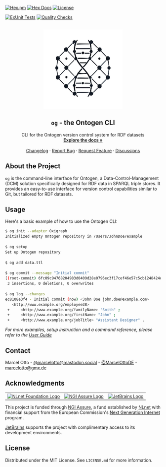 [![Hex.pm](https://img.shields.io/hexpm/v/ontogen_cli.svg?style=flat-square)](https://hex.pm/packages/ontogen_cli)
[![Hex Docs](https://img.shields.io/badge/hex-docs-lightgreen.svg)](https://hexdocs.pm/ontogen_cli/)
[![License](https://img.shields.io/hexpm/l/ontogen_cli.svg)](https://github.com/ontogen/cli/blob/main/LICENSE.md)

[![ExUnit Tests](https://github.com/ontogen/cli/actions/workflows/elixir-build-and-test.yml/badge.svg)](https://github.com/ontogen/cli/actions/workflows/elixir-build-and-test.yml)
[![Quality Checks](https://github.com/ontogen/cli/actions/workflows/elixir-quality-checks.yml/badge.svg)](https://github.com/ontogen/cli/actions/workflows/elixir-quality-checks.yml)

<br />
<div align="center">
  <a href="https://ontogen.io">
    <img src="logo.png" alt="Logo" width="256" height="256">
  </a>

<h2 align="center"><code>og</code> - the Ontogen CLI</h2>

  <p align="center">
    CLI for the Ontogen version control system for RDF datasets
    <br />
    <a href="https://ontogen.io"><strong>Explore the docs »</strong></a>
    <br />
    <br />
    <a href="https://github.com/ontogen/cli/blob/main/CHANGELOG.md">Changelog</a>
    ·
    <a href="https://github.com/ontogen/cli/issues">Report Bug</a>
    ·
    <a href="https://github.com/ontogen/cli/issues">Request Feature</a>
    ·
    <a href="https://github.com/ontogen/ontogen/discussions">Discussions</a>
  </p>
</div>



## About the Project

`og` is the command-line interface for Ontogen, a Data-Control-Management (DCM) solution specifically designed for RDF data in SPARQL triple stores. It provides an easy-to-use interface for version control capabilities similar to Git, but tailored for RDF datasets.


## Usage

Here's a basic example of how to use the Ontogen CLI:

```sh
$ og init --adapter Oxigraph
Initialized empty Ontogen repository in /Users/JohnDoe/example

$ og setup
Set up Ontogen repository

$ og add data.ttl

$ og commit --message "Initial commit"
[(root-commit) 6fc09c94768204983d0409d28e0796ec3f17cef46e57c5cb1248424d3922040d] Initial commit
 3 insertions, 0 deletions, 0 overwrites

$ og log --changes
ec8108e3f4 - Initial commit (now) <John Doe john.doe@example.com>
   <http://www.example.org/employee38>
 +     <http://www.example.org/familyName> "Smith" ;
 +     <http://www.example.org/firstName> "John" ;
 +     <http://www.example.org/jobTitle> "Assistant Designer" .
```

_For more examples, setup instruction and a command reference, please refer to the [User Guide](https://ontogen.io/user-guide/)_


## Contact

Marcel Otto - [@marcelotto@mastodon.social](https://mastodon.social/@marcelotto) - [@MarcelOttoDE](https://twitter.com/MarcelOttoDE) - marcelotto@gmx.de



## Acknowledgments

<table style="border: 0;">  
<tr>  
<td><a href="https://nlnet.nl/"><img src="https://nlnet.nl/logo/banner.svg" alt="NLnet Foundation Logo" height="100"></a></td>  
<td><a href="https://nlnet.nl/assure" ><img src="https://nlnet.nl/logo/NGI/NGIAssure.purpleblue.hex.svg" alt="NGI Assure Logo" height="150"></a></td>  
<td><a href="https://www.jetbrains.com/?from=RDF.ex"><img src="https://resources.jetbrains.com/storage/products/company/brand/logos/jb_beam.svg" alt="JetBrains Logo" height="150"></a></td>  
</tr>  
</table>  

This project is funded through [NGI Assure](https://nlnet.nl/assure), a fund established by [NLnet](https://nlnet.nl/) with financial support from the European Commission's [Next Generation Internet](https://ngi.eu/) program.

[JetBrains](https://www.jetbrains.com/?from=RDF.ex) supports the project with complimentary access to its development environments.


## License

Distributed under the MIT License. See `LICENSE.md` for more information.
